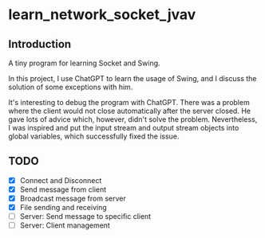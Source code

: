 # learn_network_socket_jvav

## Introduction

A tiny program for learning Socket and Swing.

In this project, I use ChatGPT to learn the usage of Swing, and I discuss the solution of some exceptions with him.

It's interesting to debug the program with ChatGPT. There was a problem where the client would not close automatically after the server closed. He gave lots of advice which, however, didn't solve the problem. Nevertheless, I was inspired and put the input stream and output stream objects into global variables, which successfully fixed the issue.

## TODO

- [x] Connect and Disconnect
- [x] Send message from client
- [x] Broadcast message from server
- [x] File sending and receiving
- [ ] Server: Send message to specific client
- [ ] Server: Client management